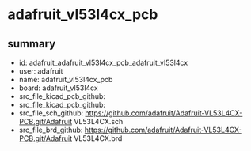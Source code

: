 # adafruit_vl53l4cx_pcb
 
## summary 
* id: adafruit_adafruit_vl53l4cx_pcb_adafruit_vl53l4cx
* user: adafruit
* name: adafruit_vl53l4cx_pcb
* board: adafruit_vl53l4cx
* src_file_kicad_pcb_github: 
* src_file_kicad_pcb_github: 
* src_file_sch_github: https://github.com/adafruit/Adafruit-VL53L4CX-PCB.git/Adafruit VL53L4CX.sch
* src_file_brd_github: https://github.com/adafruit/Adafruit-VL53L4CX-PCB.git/Adafruit VL53L4CX.brd



